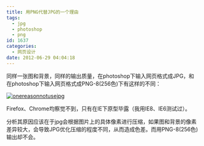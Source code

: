 ```yaml
---
title: 用PNG代替JPG的一个理由
tags:
  - jpg
  - photoshop
  - png
id: 1637
categories:
  - 网页设计
date: 2012-06-29 04:04:18
---
```


同样一张图和背景，同样的输出质量，在photoshop下输入网页格式成JPG，和在photoshop下输入网页格式成PNG-8(256色)下有这样的不同：

[![](http://www.zhaiduo.com/wp-content/uploads/2012/06/onereasonnotusejpg.png "onereasonnotusejpg")](http://www.zhaiduo.com/2012/06/%e7%94%a8png%e4%bb%a3%e6%9b%bfjpg%e7%9a%84%e4%b8%80%e4%b8%aa%e7%90%86%e7%94%b1/onereasonnotusejpg/)

Firefox、Chrome均察觉不到，只有在IE下原型毕露（我用IE8、IE6测试过）。

分析其原因应该在于jpg会根据图片上的具体像素进行压缩，如果图和背景的像素差异较大，会导致JPG优化压缩的程度不同，从而造成色差。而用PNG-8(256色)输出却不会。